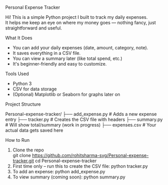 Personal Expense Tracker

Hi! This is a simple Python project I built to track my daily expenses.  
It helps me keep an eye on where my money goes — nothing fancy, just straightforward and useful.


 What It Does

- You can add your daily expenses (date, amount, category, note).
- It saves everything in a CSV file.
- You can view a summary later (like total spend, etc.)
- It's beginner-friendly and easy to customize.



 Tools Used

- Python 3
- CSV for data storage
- (Optional) Matplotlib or Seaborn for graphs later on



 Project Structure

Personal-expense-tracker/
├── add_expense.py # Adds a new expense entry
├── tracker.py # Creates the CSV file with headers
├── summary.py # Will show total/summary (work in progress)
├── expenses.csv # Your actual data gets saved here



 How to Run

1. Clone the repo  
   git clone https://github.com/rohitsharma-svg/Personal-expense-tracker.git
   cd Personal-expense-tracker
2. First time only – run this to create the CSV file:
   python tracker.py
3. To add an expense:
   python add_expense.py
4. To view summary (coming soon):
   python summary.py   
